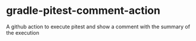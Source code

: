 # gradle-pitest-comment-action
A github action to execute pitest and show a comment with the summary of the execution
